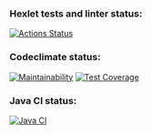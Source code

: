 ### Hexlet tests and linter status:
[![Actions Status](https://github.com/MoloKate/java-project-78/workflows/hexlet-check/badge.svg)](https://github.com/MoloKate/java-project-78/actions)

### Codeclimate status:
[![Maintainability](https://api.codeclimate.com/v1/badges/0d363abdca623544983b/maintainability)](https://codeclimate.com/github/MoloKate/java-project-78/maintainability)
[![Test Coverage](https://api.codeclimate.com/v1/badges/0d363abdca623544983b/test_coverage)](https://codeclimate.com/github/MoloKate/java-project-78/test_coverage)

### Java CI status:
[![Java CI](https://github.com/MoloKate/java-project-78/actions/workflows/main.yml/badge.svg)](https://github.com/MoloKate/java-project-78/actions/workflows/main.yml)
